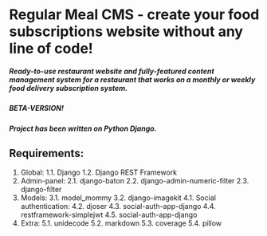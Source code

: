 # Regular Meal CMS - create your food subscriptions website without any line of code!
##### Ready-to-use restaurant website and fully-featured content management system for a restaurant that works on a monthly or weekly food delivery subscription system. 

##### BETA-VERSION!
##### Project has been written on Python Django.
## Requirements:
1. Global:
1.1. Django
1.2. Django REST Framework
2. Admin-panel:
2.1. django-baton
2.2. django-admin-numeric-filter
2.3. django-filter
3. Models:
3.1. model_mommy
3.2. django-imagekit
4.1. Social authentication:
4.2. djoser
4.3. social-auth-app-django
4.4. restframework-simplejwt
4.5. social-auth-app-django
5. Extra:
5.1. unidecode
5.2. markdown
5.3. coverage
5.4. pillow
